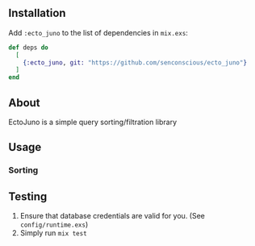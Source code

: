 ## Installation

Add `:ecto_juno` to the list of dependencies in `mix.exs`:

```elixir
def deps do
  [
    {:ecto_juno, git: "https://github.com/senconscious/ecto_juno"}
  ]
end
```

## About

EctoJuno is a simple query sorting/filtration library

## Usage

### Sorting


## Testing
1. Ensure that database credentials are valid for you. (See `config/runtime.exs`)
2. Simply run `mix test`

